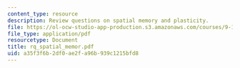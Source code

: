 ```yaml
---
content_type: resource
description: Review questions on spatial memory and plasticity.
file: https://ol-ocw-studio-app-production.s3.amazonaws.com/courses/9-10-cognitive-neuroscience-spring-2006/a35f3f6b2df0ae2fa96b939c1215bfd8_rq_spatial_memor.pdf
file_type: application/pdf
resourcetype: Document
title: rq_spatial_memor.pdf
uid: a35f3f6b-2df0-ae2f-a96b-939c1215bfd8
---
```

